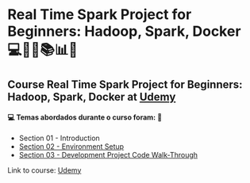 # Real Time Spark Project for Beginners: Hadoop, Spark, Docker 💻🧑‍💻📚📊🚀
## Course Real Time Spark Project for Beginners: Hadoop, Spark, Docker at [Udemy](https://www.udemy.com/course/real-time-spark-project-for-beginners-hadoop-spark-docker/)
#### :computer: Temas abordados durante o curso foram: :rocket:
- Section 01 - Introduction
- [Section 02 - Environment Setup](https://github.com/romulovieira777/Real_Time_Spark_Project_for_Beginners_Hadoop_Spark_Docker/tree/main/Section%2002%20-%20Environment%20Setup)
- [Section 03 - Development Project Code Walk-Through](https://github.com/romulovieira777/Real_Time_Spark_Project_for_Beginners_Hadoop_Spark_Docker/tree/main/Section%2003%20-%20Development%20Project%20Code%20Walk-Through/data_center_server_live_status)

Link to course: [Udemy](https://www.udemy.com/course/real-time-spark-project-for-beginners-hadoop-spark-docker/)
